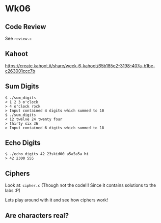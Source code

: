 # Wk06

## Code Review

See `review.c`

## Kahoot

https://create.kahoot.it/share/week-6-kahoot/65b185e2-3198-407a-b1be-c263001ccc7b

## Sum Digits

```shell
$ ./sum_digits
< 1 2 3 o'clock
> 4 o'clock rock
> Input contained 4 digits which summed to 10
$ ./sum_digits
< 12 twelve 24 twenty four
> thirty six 36
> Input contained 6 digits which summed to 18
```

## Echo Digits

```shell
$ ./echo_digits 42 23skid00 a5a5a5a hi
> 42 2300 555
```

## Ciphers

Look at: `cipher.c` (Though not the code!!! Since it contains solutions to the labs :P)

Lets play around with it and see how ciphers work!

## Are characters real?

